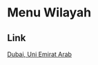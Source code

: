 # Menu Wilayah

## Link

[Dubai, Uni Emirat Arab](https://github.com/gigit-pemilu/pemilu-2024-99-luar-negeri/tree/main/pilpres/hitung-suara/sub/99-luar-negeri/sub/40-dubai-uni-emirat-arab/sub/01-dubai-uni-emirat-arab)

